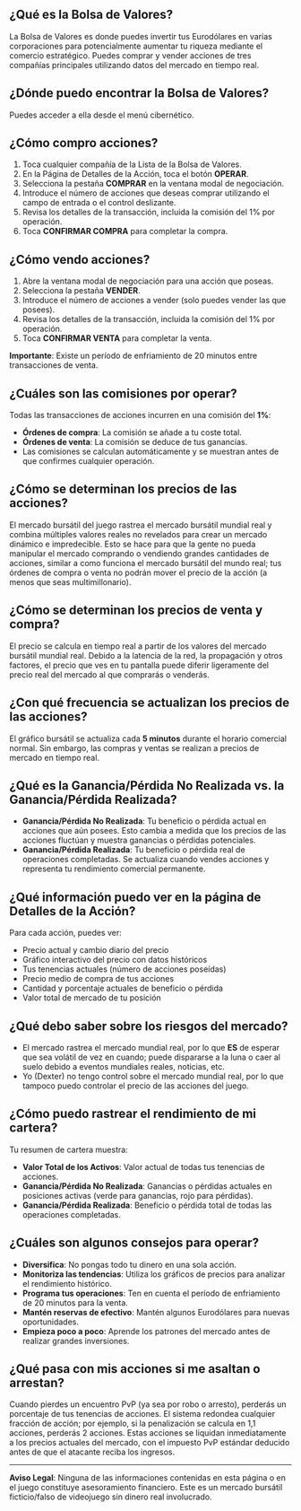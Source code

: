 ## ¿Qué es la Bolsa de Valores?

La Bolsa de Valores es donde puedes invertir tus Eurodólares en varias corporaciones para potencialmente aumentar tu riqueza mediante el comercio estratégico. Puedes comprar y vender acciones de tres compañías principales utilizando datos del mercado en tiempo real.

## ¿Dónde puedo encontrar la Bolsa de Valores?

Puedes acceder a ella desde el menú cibernético.

## ¿Cómo compro acciones?

1. Toca cualquier compañía de la Lista de la Bolsa de Valores.
2. En la Página de Detalles de la Acción, toca el botón **OPERAR**.
3. Selecciona la pestaña **COMPRAR** en la ventana modal de negociación.
4. Introduce el número de acciones que deseas comprar utilizando el campo de entrada o el control deslizante.
5. Revisa los detalles de la transacción, incluida la comisión del 1% por operación.
6. Toca **CONFIRMAR COMPRA** para completar la compra.

## ¿Cómo vendo acciones?

1. Abre la ventana modal de negociación para una acción que poseas.
2. Selecciona la pestaña **VENDER**.
3. Introduce el número de acciones a vender (solo puedes vender las que posees).
4. Revisa los detalles de la transacción, incluida la comisión del 1% por operación.
5. Toca **CONFIRMAR VENTA** para completar la venta.

**Importante**: Existe un período de enfriamiento de 20 minutos entre transacciones de venta.

## ¿Cuáles son las comisiones por operar?

Todas las transacciones de acciones incurren en una comisión del **1%**:

- **Órdenes de compra**: La comisión se añade a tu coste total.
- **Órdenes de venta**: La comisión se deduce de tus ganancias.
- Las comisiones se calculan automáticamente y se muestran antes de que confirmes cualquier operación.

## ¿Cómo se determinan los precios de las acciones?

El mercado bursátil del juego rastrea el mercado bursátil mundial real y combina múltiples valores reales no revelados para crear un mercado dinámico e impredecible. Esto se hace para que la gente no pueda manipular el mercado comprando o vendiendo grandes cantidades de acciones, similar a como funciona el mercado bursátil del mundo real; tus órdenes de compra o venta no podrán mover el precio de la acción (a menos que seas multimillonario).

## ¿Cómo se determinan los precios de venta y compra?

El precio se calcula en tiempo real a partir de los valores del mercado bursátil mundial real. Debido a la latencia de la red, la propagación y otros factores, el precio que ves en tu pantalla puede diferir ligeramente del precio real del mercado al que comprarás o venderás.

## ¿Con qué frecuencia se actualizan los precios de las acciones?

El gráfico bursátil se actualiza cada **5 minutos** durante el horario comercial normal. Sin embargo, las compras y ventas se realizan a precios de mercado en tiempo real.

## ¿Qué es la Ganancia/Pérdida No Realizada vs. la Ganancia/Pérdida Realizada?

- **Ganancia/Pérdida No Realizada**: Tu beneficio o pérdida actual en acciones que aún posees. Esto cambia a medida que los precios de las acciones fluctúan y muestra ganancias o pérdidas potenciales.
- **Ganancia/Pérdida Realizada**: Tu beneficio o pérdida real de operaciones completadas. Se actualiza cuando vendes acciones y representa tu rendimiento comercial permanente.

## ¿Qué información puedo ver en la página de Detalles de la Acción?

Para cada acción, puedes ver:

- Precio actual y cambio diario del precio
- Gráfico interactivo del precio con datos históricos
- Tus tenencias actuales (número de acciones poseídas)
- Precio medio de compra de tus acciones
- Cantidad y porcentaje actuales de beneficio o pérdida
- Valor total de mercado de tu posición

## ¿Qué debo saber sobre los riesgos del mercado?

- El mercado rastrea el mercado mundial real, por lo que **ES** de esperar que sea volátil de vez en cuando; puede dispararse a la luna o caer al suelo debido a eventos mundiales reales, noticias, etc.
- Yo (Dexter) no tengo control sobre el mercado mundial real, por lo que tampoco puedo controlar el precio de las acciones del juego.

## ¿Cómo puedo rastrear el rendimiento de mi cartera?

Tu resumen de cartera muestra:

- **Valor Total de los Activos**: Valor actual de todas tus tenencias de acciones.
- **Ganancia/Pérdida No Realizada**: Ganancias o pérdidas actuales en posiciones activas (verde para ganancias, rojo para pérdidas).
- **Ganancia/Pérdida Realizada**: Beneficio o pérdida total de todas las operaciones completadas.

## ¿Cuáles son algunos consejos para operar?

- **Diversifica**: No pongas todo tu dinero en una sola acción.
- **Monitoriza las tendencias**: Utiliza los gráficos de precios para analizar el rendimiento histórico.
- **Programa tus operaciones**: Ten en cuenta el período de enfriamiento de 20 minutos para la venta.
- **Mantén reservas de efectivo**: Mantén algunos Eurodólares para nuevas oportunidades.
- **Empieza poco a poco**: Aprende los patrones del mercado antes de realizar grandes inversiones.

## ¿Qué pasa con mis acciones si me asaltan o arrestan?

Cuando pierdes un encuentro PvP (ya sea por robo o arresto), perderás un porcentaje de tus tenencias de acciones. El sistema redondea cualquier fracción de acción; por ejemplo, si la penalización se calcula en 1,1 acciones, perderás 2 acciones. Estas acciones se liquidan inmediatamente a los precios actuales del mercado, con el impuesto PvP estándar deducido antes de que el atacante reciba los ingresos.

---

**Aviso Legal**:
Ninguna de las informaciones contenidas en esta página o en el juego constituye asesoramiento financiero. Este es un mercado bursátil ficticio/falso de videojuego sin dinero real involucrado.
